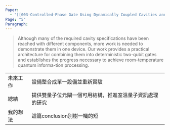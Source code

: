 ```yaml
---
Paper:
  - "[[003-Controlled-Phase Gate Using Dynamically Coupled Cavities and Optical Nonlinearities]]"
Page: "5"
Paragraph: 
---
```

> Although many of the required cavity specifications have been reached with different components, more work is needed to demonstrate them in one device. Our work provides a practical architecture for combining them into deterministic two-qubit gates and establishes the progress necessary to achieve room-temperature quantum informa-tion processing.

|      |                              |
| ---- | ---------------------------- |
| 未來工作 | 設備整合成單一設備並重新實驗               |
| 總結   | 提供雙量子位元閘一個可用結構，推進室溫量子資訊處理的研究 |
| 我的想法 | 這篇conclusion別樹一幟的短           |
